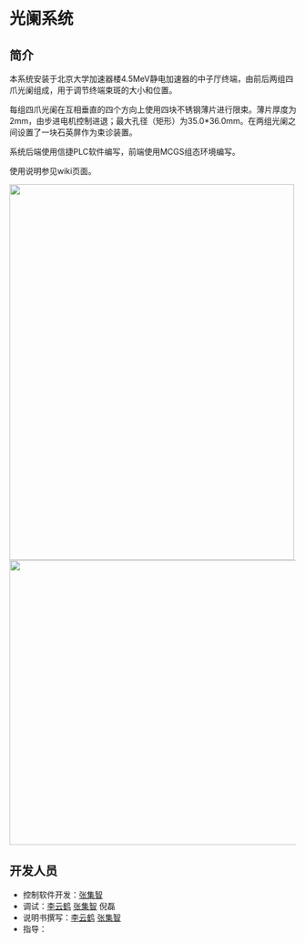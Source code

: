 # 光阑系统

## 简介

本系统安装于北京大学加速器楼4.5MeV静电加速器的中子厅终端，由前后两组四爪光阑组成，用于调节终端束斑的大小和位置。

每组四爪光阑在互相垂直的四个方向上使用四块不锈钢薄片进行限束。薄片厚度为2mm，由步进电机控制进退；最大孔径（矩形）为35.0*36.0mm。在两组光阑之间设置了一块石英屏作为束诊装置。

系统后端使用信捷PLC软件编写，前端使用MCGS组态环境编写。

使用说明参见wiki页面。

<img src=https://user-images.githubusercontent.com/111344794/185387451-066e680a-4b34-4754-a869-df0078fd8a35.jpg width=500 height=660 />

<img src=https://user-images.githubusercontent.com/111344794/185388306-ab3a1634-d9ca-47c7-a2e1-ba81a60d2f90.jpg width=700 height=500 />

## 开发人员


- 控制软件开发：[张集智](https://github.com/zhangjizhi66)
- 调试：[李云鹤](https://github.com/Liyunhe490) [张集智](https://github.com/zhangjizhi66) 倪磊
- 说明书撰写：[李云鹤](https://github.com/Liyunhe490) [张集智](https://github.com/zhangjizhi66)
- 指导： 

